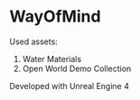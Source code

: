 # WayOfMind

Used assets:
1. Water Materials
2. Open World Demo Collection

Developed with Unreal Engine 4
